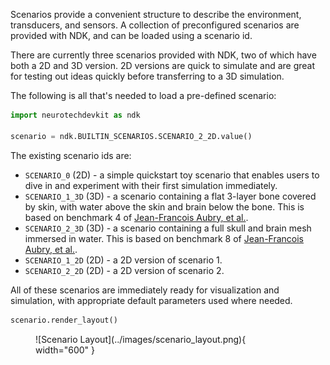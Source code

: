 Scenarios provide a convenient structure to describe the environment, transducers, and sensors.
A collection of preconfigured scenarios are provided with NDK, and can be loaded using a scenario id.

There are currently three scenarios provided with NDK, two of which have both a 2D and 3D version.
2D versions are quick to simulate and are great for testing out ideas quickly before transferring to a 3D simulation.

The following is all that's needed to load a pre-defined scenario:

```py
import neurotechdevkit as ndk

scenario = ndk.BUILTIN_SCENARIOS.SCENARIO_2_2D.value()
```

The existing scenario ids are:

- `SCENARIO_0` (2D) - a simple quickstart toy scenario that enables users to dive in and experiment with their first simulation immediately.
- `SCENARIO_1_3D` (3D) - a scenario containing a flat 3-layer bone covered by skin, with water above the skin and brain below the bone. This is based on benchmark 4 of [Jean-Francois Aubry, et al.](https://doi.org/10.1121/10.0013426).
- `SCENARIO_2_3D` (3D) - a scenario containing a full skull and brain mesh immersed in water. This is based on benchmark 8 of [Jean-Francois Aubry, et al.](https://doi.org/10.1121/10.0013426).
- `SCENARIO_1_2D` (2D) - a 2D version of scenario 1.
- `SCENARIO_2_2D` (2D) - a 2D version of scenario 2.

All of these scenarios are immediately ready for visualization and simulation, with appropriate default parameters used where needed.

```py
scenario.render_layout()
```

<figure markdown>
  ![Scenario Layout](../images/scenario_layout.png){ width="600" }
</figure>

